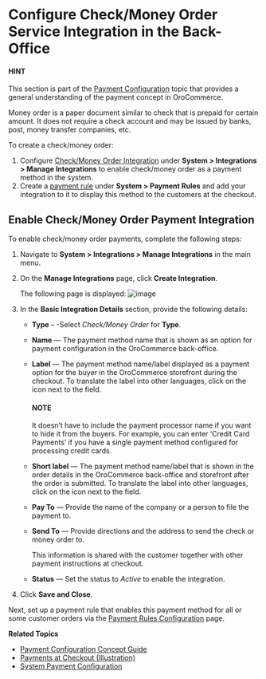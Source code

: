 <a id="user-guide-payment-check-money-order"></a>

# Configure Check/Money Order Service Integration in the Back-Office

#### HINT
This section is part of the [Payment Configuration](../../../../../concept-guides/payment-configuration/index.md#user-guide-payment) topic that provides a general understanding of the payment concept in OroCommerce.

Money order is a paper document similar to check that is prepaid for certain amount. It does not require a check account and may be issued by banks, post, money transfer companies, etc.

To create a check/money order:

1. Configure [Check/Money Order Integration](#sys-integrations-manage-integrations-check-money-order) under **System > Integrations > Manage Integrations** to enable check/money order as a payment method in the system.
2. Create a [payment rule](../../../payment-rules/index.md#sys-payment-rules) under **System > Payment Rules** and add your integration to it to display this method to the customers at the checkout.

<a id="sys-integrations-manage-integrations-check-money-order"></a>

## Enable Check/Money Order Payment Integration

<!-- begin -->

To enable check/money order payments, complete the following steps:

1. Navigate to **System > Integrations > Manage Integrations** in the main menu.
2. On the **Manage Integrations** page, click **Create Integration**.

   The following page is displayed:
   ![image](user/img/system/integrations/check_money_order/check_money_order.png)
3. In the **Basic Integration Details** section, provide the following details:
   * **Type** – -Select *Check/Money Order* for **Type**.
   * **Name** — The payment method name that is shown as an option for payment configuration in the OroCommerce back-office.
   * **Label** — The payment method name/label displayed as a payment option for the buyer in the OroCommerce storefront during the checkout. To translate the label into other languages, click on the <i class="fas fa-language" aria-hidden="true"></i> icon next to the field.

     #### NOTE
     It doesn’t have to include the payment processor name if you want to hide it from the buyers. For example, you can enter ‘Credit Card Payments’ if you have a single payment method configured for processing credit cards.
   * **Short label** — The payment method name/label that is shown in the order details in the OroCommerce back-office and storefront after the order is submitted. To translate the label into other languages, click on the <i class="fas fa-language" aria-hidden="true"></i> icon next to the field.
   * **Pay To** — Provide the name of the company or a person to file the payment to.
   * **Send To** — Provide directions and the address to send the check or money order to.

     This information is shared with the customer together with other payment instructions at checkout.
   * **Status** — Set the status to *Active* to enable the integration.
4. Click **Save and Close**.

Next, set up a payment rule that enables this payment method for all or some customer orders via the [Payment Rules Configuration](../../../payment-rules/index.md#sys-payment-rules) page.

<!-- fa-bars = fa-navicon -->
<!-- Ic Tiles is used as Set As Default in saved views, and as tiles in display layout options -->
<!-- IcPencil refers to Rename in Commerce and Inline Editing in CRM -->
<!-- Check mark in the square. -->
<!-- SortDesc is also used as drop-down arrow -->

**Related Topics**

* [Payment Configuration Concept Guide](../../../../../concept-guides/payment-configuration/index.md#user-guide-payment)
* [Payments at Checkout (Illustration)](../checkout/index.md#doc-payment-checkout)
* [System Payment Configuration](../../../configuration/commerce/payment/index.md#configuration-guide-commerce-configuration-payment)
